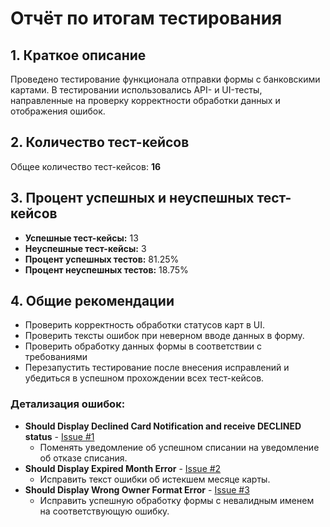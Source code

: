 # Отчёт по итогам тестирования

## 1. Краткое описание

Проведено тестирование функционала отправки формы с банковскими картами. В тестировании использовались API- и UI-тесты, направленные на проверку корректности обработки данных и отображения ошибок.

## 2. Количество тест-кейсов

Общее количество тест-кейсов: **16**

## 3. Процент успешных и неуспешных тест-кейсов

- **Успешные тест-кейсы:** 13
- **Неуспешные тест-кейсы:** 3
- **Процент успешных тестов:** 81.25%
- **Процент неуспешных тестов:** 18.75%

## 4. Общие рекомендации

- Проверить корректность обработки статусов карт в UI.
- Проверить тексты ошибок при неверном вводе данных в форму.
- Проверить обработку данных формы в соответствии с требованиями
- Перезапустить тестирование после внесения исправлений и убедиться в успешном прохождении всех тест-кейсов.

### Детализация ошибок:

- **Should Display Declined Card Notification and receive DECLINED status** - [Issue #1](https://github.com/SophieLee222/diplomaQA/issues/1)
    - Поменять уведомление об успешном списании на уведомление об отказе списания.
- **Should Display Expired Month Error** - [Issue #2](https://github.com/SophieLee222/diplomaQA/issues/2)
    - Исправить текст ошибки об истекшем месяце карты.
- **Should Display Wrong Owner Format Error** - [Issue #3](https://github.com/SophieLee222/diplomaQA/issues/3)
    - Исправить успешную обработку формы с невалидным именем на соответствующую ошибку.
